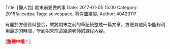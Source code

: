 Title: [懶人包] 期末前要做的事
Date: 2017-01-05 15:00
Category: 2016fallcadpa
Tags: solvespace, 零件圖繪製, 
Author: 40423117

有鑒於方便資料整合，故將期末之前的筆記統整成一篇文章，方便其他同學能夠利用最少的時間，學到期末前這幾週老師的課程內容。

<!-- PELICAN_END_SUMMARY -->


[<b><font color="#FF0000">整理中哦！</font></b>]
